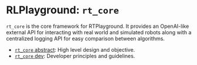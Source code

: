 # RLPlayground: ``rt_core``

``rt_core`` is the core framework for RTPlayground. It provides an OpenAI-like external API for interacting with real world and simulated robots along with a centralized logging API for easy comparison between algorithms.

- [``rt_core`` abstract](https://github.com/RTPlayground/rt_core/blob/main/etc/abstract/abstract.pdf): High level design and objective.
- [``rt_core`` dev](https://github.com/RTPlayground/rt_core/blob/main/etc/dev/README.md): Developer principles and guidelines.
